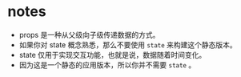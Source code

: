 notes
============

 * props 是一种从父级向子级传递数据的方式。
 * 如果你对 state 概念熟悉，那么不要使用 `state` 来构建这个静态版本。
 * state 仅用于实现交互功能，也就是说，数据随着时间变化。
 * 因为这是一个静态的应用版本，所以你并不需要 `state` 。
